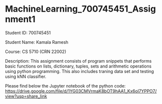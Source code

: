 # MachineLearning_700745451_Assignment1

Student ID: 700745451

Student Name: Kamala Ramesh

Course: CS 5710 (CRN 22002)

Description: This assignment consists of program snippets that performs basic functions on lists, dictionary, tuples, sets and arithmetic operations using python programming. This also includes traning data set and testing using kNN classifier.

Please find below the Jupyter notebook of the python code:
https://drive.google.com/file/d/1YG03CMVrmaK8bOT9hAA1_Kx6ol7YPPO7/view?usp=share_link

